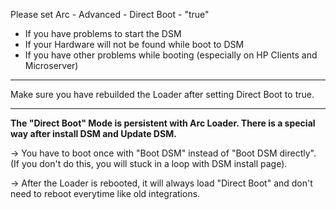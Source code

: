 Please set Arc - Advanced - Direct Boot - "true"

 - If you have problems to start the DSM
 - If your Hardware will not be found while boot to DSM
 - If you have other problems while booting (especially on HP Clients and Microserver)

---

Make sure you have rebuilded the Loader after setting Direct Boot to true.

---

**The "Direct Boot" Mode is persistent with Arc Loader. There is a special way after install DSM and Update DSM.**

-> You have to boot once with "Boot DSM" instead of "Boot DSM directly". (If you don't do this, you will stuck in a loop with DSM install page).

-> After the Loader is rebooted, it will always load "Direct Boot" and don't need to reboot everytime like old integrations.
